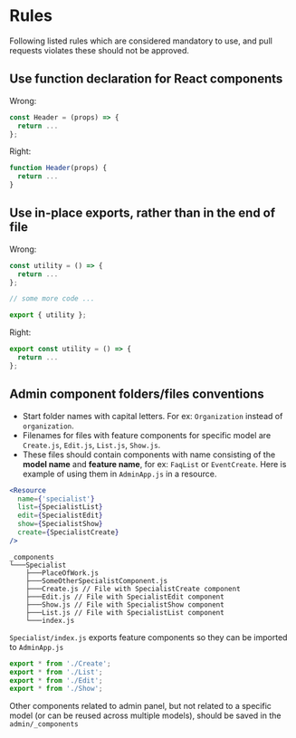 # Rules

Following listed rules which are considered mandatory to use, and pull requests violates these should not be approved.

## Use function declaration for React components

Wrong:

```javascript
const Header = (props) => {
  return ...
};

```

Right:

```javascript
function Header(props) {
  return ...
}

```

## Use in-place exports, rather than in the end of file

Wrong:

```javascript
const utility = () => {
  return ...
};

// some more code ...

export { utility };
```

Right:

```javascript
export const utility = () => {
  return ...
};
```

## Admin component folders/files conventions

- Start folder names with capital letters. For ex: `Organization` instead of `organization`.
- Filenames for files with feature components for specific model are `Create.js`, `Edit.js`, `List.js`, `Show.js`.
- These files should contain components with name consisting of the **model name** and **feature name**, for ex: `FaqList` or `EventCreate`. Here is example of using them in `AdminApp.js` in a resource.

```jsx
<Resource
  name={'specialist'}
  list={SpecialistList}
  edit={SpecialistEdit}
  show={SpecialistShow}
  create={SpecialistCreate}
/>
```

```
_components
└───Specialist
    ├───PlaceOfWork.js
    ├───SomeOtherSpecialistComponent.js
    ├───Create.js // File with SpecialistCreate component
    ├───Edit.js // File with SpecialistEdit component
    ├───Show.js // File with SpecialistShow component
    ├───List.js // File with SpecialistList component
    └───index.js
```

`Specialist/index.js` exports feature components so they can be imported to `AdminApp.js`

```js
export * from './Create';
export * from './List';
export * from './Edit';
export * from './Show';
```

Other components related to admin panel, but not related to a specific model (or can be reused across multiple models), should be saved in the `admin/_components`
